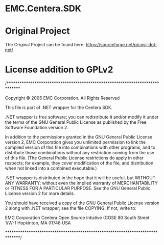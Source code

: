 # EMC.Centera.SDK

# Original Project
The Original Project can be found here: https://sourceforge.net/p/cosi-dot-net/

# License addition to GPLv2
/******************************************************************************

Copyright © 2006 EMC Corporation. All Rights Reserved
 
This file is part of .NET wrapper for the Centera SDK.

.NET wrapper is free software; you can redistribute it and/or modify it under
the terms of the GNU General Public License as published by the Free Software
Foundation version 2.

In addition to the permissions granted in the GNU General Public License
version 2, EMC Corporation gives you unlimited permission to link the compiled
version of this file into combinations with other programs, and to distribute
those combinations without any restriction coming from the use of this file.
(The General Public License restrictions do apply in other respects; for
example, they cover modification of the file, and distribution when not linked
into a combined executable.)

.NET wrapper is distributed in the hope that it will be useful, but WITHOUT ANY
WARRANTY; without even the implied warranty of MERCHANTABILITY or FITNESS FOR A
PARTICULAR PURPOSE. See the GNU General Public License version 2 for more
details.

You should have received a copy of the GNU General Public License version 2
along with .NET wrapper; see the file COPYING. If not, write to:

 EMC Corporation 
 Centera Open Source Intiative (COSI) 
 80 South Street
 1/W-1
 Hopkinton, MA 01748
 USA

******************************************************************************/
